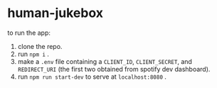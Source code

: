 # human-jukebox

to run the app:

1. clone the repo.
1. run `npm i` .
1. make a `.env` file containing a `CLIENT_ID`, `CLIENT_SECRET`, and `REDIRECT_URI` (the first two obtained from spotify dev dashboard).
1. run `npm run start-dev` to serve at `localhost:8080` .